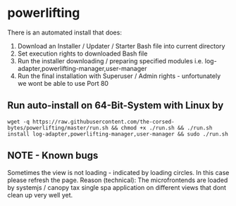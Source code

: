 # powerlifting

There is an automated install that does:
1. Download an Installer / Updater / Starter Bash file into current directory
2. Set execution rights to downloaded Bash file
3. Run the installer downloading / preparing specified modules i.e. log-adapter,powerlifting-manager,user-manager
4. Run the final installation with Superuser / Admin rights - unfortunately we wont be able to use Port 80

## Run auto-install on 64-Bit-System with Linux by

``` wget -q https://raw.githubusercontent.com/the-corsed-bytes/powerlifting/master/run.sh && chmod +x ./run.sh && ./run.sh install log-adapter,powerlifting-manager,user-manager && sudo ./run.sh ```

## NOTE - Known bugs

Sometimes the view is not loading - indicated by loading circles. In this case please refresh the page. Reason (technical): The microfrontends are loaded by systemjs / canopy tax single spa application on different views that dont clean up very well yet.
